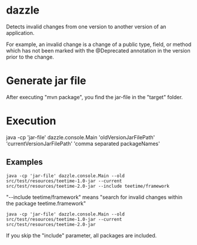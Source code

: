 # dazzle
Detects invalid changes from one version to another version of an application.

For example, an invalid change is a change of a public type, field, or method which has not been marked with the @Deprecated annotation in the version prior to the change.

# Generate jar file
After executing "mvn package", you find the jar-file in the "target" folder.

# Execution
java -cp 'jar-file' dazzle.console.Main 'oldVersionJarFilePath' 'currentVersionJarFilePath' 'comma separated packageNames'

## Examples
`java -cp 'jar-file' dazzle.console.Main --old src/test/resources/teetime-1.0-jar --current src/test/resources/teetime-2.0-jar --include teetime/framework`

"--include teetime/framework" means "search for invalid changes within the package teetime.framework"

`java -cp 'jar-file' dazzle.console.Main --old src/test/resources/teetime-1.0-jar --current src/test/resources/teetime-2.0-jar`

If you skip the "include" parameter, all packages are included.
